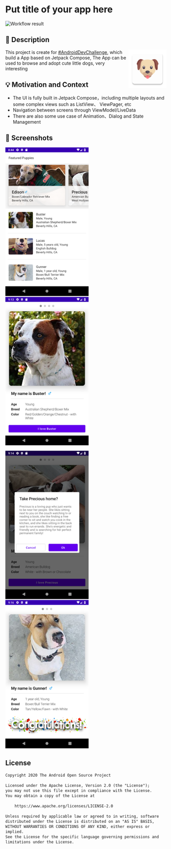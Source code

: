 # Put title of your app here

<!--- Replace <OWNER> with your Github Username and <REPOSITORY> with the name of your repository. -->
<!--- You can find both of these in the url bar when you open your repository in github. -->
![Workflow result](https://github.com/vitaviva/android-dev-challenge-compose/workflows/Check/badge.svg)


## :scroll: Description
<!--- Describe your app in one or two sentences -->
<img src="app/src/main/res/mipmap-xxhdpi/ic_launcher.png" width=120 align=right>

This project is create for [#AndroidDevChallenge](https://android-developers.googleblog.com/2021/02/android-dev-challenge-lift-off-with.html), which build a App based on Jetpack Compose,
The App can be used to browse and adopt cute little dogs, very interesting


## :bulb: Motivation and Context
<!--- Optionally point readers to interesting parts of your submission. -->
<!--- What are you especially proud of? -->
- The UI is fully built in Jetpack Compose，including multiple layouts and some complex views such as ListView、 ViewPager, etc
- Navigation between screens through  ViewModel/LiveData
- There are also some use case of Animation、Dialog and State Management

## :camera_flash: Screenshots
<!-- You can add more screenshots here if you like -->
<img src="/results/screenshot_1.png" width="260">&emsp;<img src="/results/screenshot_2.png" width="260">

<img src="/results/screenshot_3.png" width="260">&emsp;<img src="/results/screenshot_4.png" width="260">

## License
```
Copyright 2020 The Android Open Source Project

Licensed under the Apache License, Version 2.0 (the "License");
you may not use this file except in compliance with the License.
You may obtain a copy of the License at

    https://www.apache.org/licenses/LICENSE-2.0

Unless required by applicable law or agreed to in writing, software
distributed under the License is distributed on an "AS IS" BASIS,
WITHOUT WARRANTIES OR CONDITIONS OF ANY KIND, either express or implied.
See the License for the specific language governing permissions and
limitations under the License.
```
